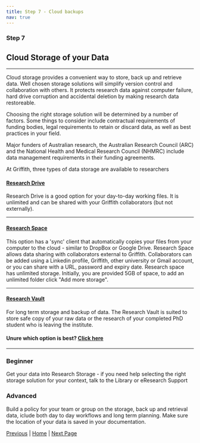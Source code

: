 ```yaml
---
title: Step 7 - Cloud backups
nav: true
---
```



### Step 7
## Cloud Storage of your Data
---

Cloud storage provides a convenient way to store, back up and retrieve data. Well chosen storage solutions will simplify version control and collaboration with others.  It protects research data against computer failure, hard drive corruption and accidental deletion by making research data restoreable. 

Choosing the right storage solution will be determined by a number of factors. Some things to consider include contractual requirements of funding bodies, legal requirements to retain or discard data, as well as best practices in your field.

Major funders of Australian research, the Australian Research Council (ARC) and the National Health and Medical Research Council (NHMRC) include data management requirements in their funding agreements.

At Griffith, three types of data storage are available to researchers

#### [Research Drive](https://research-storage.griffith.edu.au/drive/)
Research Drive is a good option for your day-to-day working files. It is unlimited and can be shared with your Griffith collaborators (but not externally).

---
#### [Research Space](https://research-storage.griffith.edu.au/space/manual/)

This option has a 'sync' client that automatically copies your files from your computer to the cloud - similar to DropBox or Google Drive.
Research Space allows data sharing with collaborators external to Griffith. Collaborators can be added using a
Linkedin profile, Griffith, other university or Gmail account, or you can share with a URL, password and expiry date. 
Research space has unlimited storage. Initially, you are provided 5GB of space, to add an unlimited folder click "Add more storage".

---
#### [Research Vault](https://research-storage.griffith.edu.au/vault/)

For long term storage and backup of data. The Research Vault is suited to store safe copy of your raw data or the research of your completed PhD student who is leaving the institute.


#### Unure which option is best? [Click here](https://research-storage.griffith.edu.au/compare)

---
### Beginner

Get your data into Research Storage - if you need help selecting the right storage solution for your context, talk to the Library or eResearch Support 

### Advanced

Build a policy for your team or group on the storage, back up and retrieval data, iclude both day to day workflows and long term planning. Make sure the location of your data is saved in your documentation. 

[Previous](https://guereslib.github.io/Reproducible-Research-Things/Step5Version) | [Home](https://guereslib.github.io/Reproducible-Research-Things/)  | [Next Page](https://guereslib.github.io/Reproducible-Research-Things/Step7CompSecurity)
